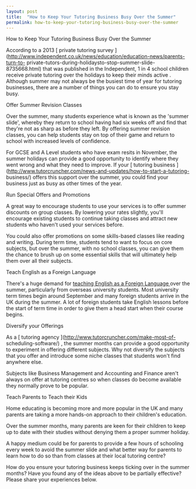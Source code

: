 ```yaml
---
layout: post
title:  "How to Keep Your Tutoring Business Busy Over the Summer"
permalink: how-to-keep-your-tutoring-business-busy-over-the-summer
---
```

How to Keep Your Tutoring Business Busy Over the Summer

According to a 2013  [ private tutoring survey
](http://www.independent.co.uk/news/education/education-news/parents-turn-to-
private-tutors-during-holidaysto-stop-summer-slide-8735668.html) that was
published in the Independent, 1 in 4 school children receive private tutoring
over the holidays to  keep their minds active  . Although summer may not
always be the busiest time of year for tutoring businesses, there are a number
of things you can do to ensure you stay busy.

Offer Summer Revision Classes

Over the summer, many students experience what is known as the 'summer slide',
whereby they return to school having had six weeks off and find that they're
not as sharp as before they left. By offering summer revision classes, you can
help students stay on top of their game and return to school with increased
levels of confidence.

For GCSE and A Level students who have exam resits in November, the summer
holidays can provide a good opportunity to identify where they went wrong and
what they need to improve. If your  [ tutoring business
](http://www.tutorcruncher.com/news-and-updates/how-to-start-a-tutoring-
business/) offers this support over the summer, you could find your business
just as busy as other times of the year.

Run Special Offers and Promotions

A great way to encourage students to use your services is to offer summer
discounts on group classes. By lowering your rates slightly, you'll encourage
existing students to continue taking classes and attract new students who
haven't used your services before.

You could also offer promotions on some skills-based classes like reading and
writing. During term time, students tend to want to focus on core subjects,
but over the summer, with no school classes, you can give them the chance to
brush up on some essential skills that will ultimately help them over all
their subjects.

Teach English as a Foreign Language

There's a huge demand for  [ teaching English as a Foreign Language
](http://www.tutorcruncher.com/running-english-language-school/) over the
summer, particularly from overseas university students. Most university term
times begin around September and many foreign students arrive in the UK during
the summer. A lot of foreign students take English lessons before the start of
term time in order to give them a head start when their course begins.

Diversify your Offerings

As a  [ tutoring agency  ](http://www.tutorcruncher.com/make-most-of-
scheduling-software/) , the summer months can provide a good opportunity to
experiment in offering different subjects. Why not diversify the subjects that
you offer and introduce some niche classes that students won't find anywhere
else.

Subjects like Business Management and Accounting and Finance aren't always on
offer at tutoring centres so when classes do become available they normally
prove to be popular.

Teach Parents to Teach their Kids

Home educating is becoming more and more popular in the UK and many parents
are taking a more hands-on approach to their children's education.

Over the summer months, many parents are keen for their children to keep up to
date with their studies without denying them a proper summer holiday.

A happy medium could be for parents to provide a few hours of schooling every
week to avoid the summer slide and what better way for parents to learn how to
do so than from classes at their local tutoring centre?

How do you ensure your tutoring business keeps ticking over in the summer
months? Have you found any of the ideas above to be partially effective?
Please share your experiences below.
